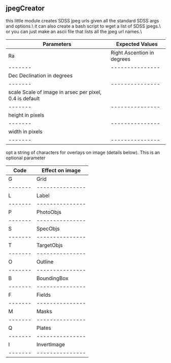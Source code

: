 ## jpegCreator
this little module creates SDSS jpeg urls given all the standard SDSS args and options.\\
it can also create a bash script to wget a list of SDSS jpegs.\\
or you can just make an ascii file that lists all the jpeg url names.\\


|Parameters	|Expected Values
|-------|---------------|
|Ra	        |Right Ascention in degrees
|-------|---------------|
|Dec	Declination in degrees
|-------|---------------|
|scale	Scale of image in arsec per pixel, 0.4 is default
|-------|---------------|
|height	in pixels
|-------|---------------|
|width	in pixels
|-------|---------------|

opt	a string of characters for overlays on image (details below). This is an optional parameter

|Code	|Effect on image|
|-------|---------------|
|G	    |Grid           |
|-------|---------------|
|L	    |Label          |
|-------|---------------|
|P	    |PhotoObjs      |
|-------|---------------|
|S	    |SpecObjs       |
|-------|---------------|
|T	    |TargetObjs     |
|-------|---------------|
|O	    |Outline        |
|-------|---------------|
|B	    |BoundingBox    |
|-------|---------------|
|F	    |Fields         |
|-------|---------------|
|M	    |Masks          | 
|-------|---------------|
|Q	    |Plates         |
|-------|---------------|
|I	    |InvertImage    |
|-------|---------------|
